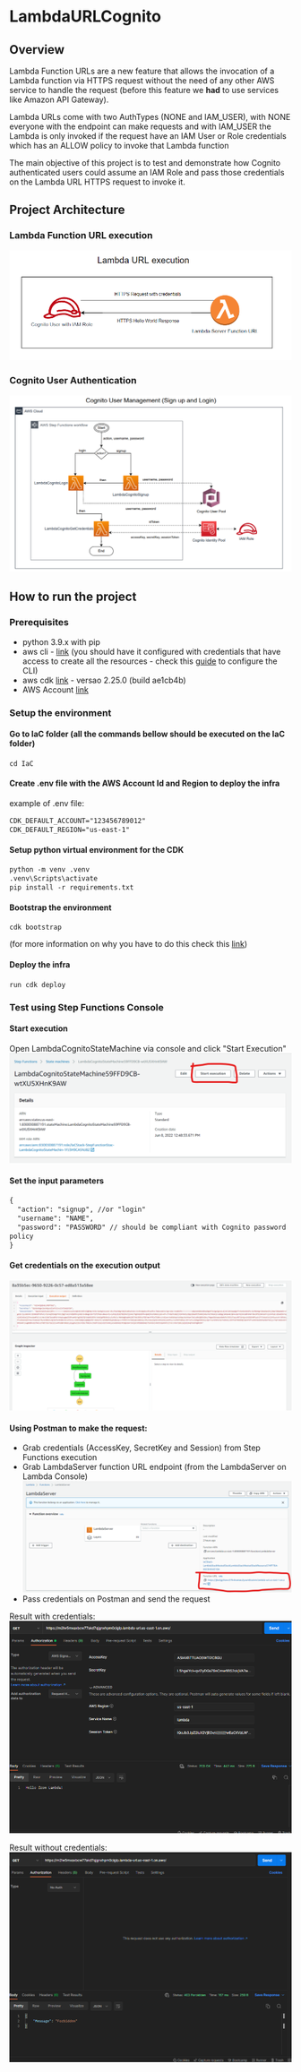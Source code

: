 # LambdaURLCognito

## Overview
Lambda Function URLs are a new feature that allows the invocation of a Lambda function
via HTTPS request without the need of any other AWS service to handle the request (before this feature we **had** to use services like Amazon API Gateway).

Lambda URLs come with two AuthTypes (NONE and IAM_USER), with NONE everyone with the endpoint can make requests and 
with IAM_USER the Lambda is only invoked if the request have an IAM User or Role 
credentials which has an ALLOW policy to invoke
that Lambda function


The main objective of this project is to test and demonstrate how Cognito authenticated 
users could assume an IAM Role and pass those credentials on the Lambda URL HTTPS request to invoke it.

## Project Architecture

### Lambda Function URL execution
![img_1.png](docs_assets/lambda_url_diagram.png)


### Cognito User Authentication
![img.png](docs_assets/cognito_user_management_diagram.png)


## How to run the project

### Prerequisites
- python 3.9.x with pip
- aws cli - [link](https://aws.amazon.com/cli/) (you should have it configured with credentials that have access to create all the resources - check this [guide](https://docs.aws.amazon.com/cli/latest/userguide/cli-chap-configure.html) to configure the CLI)
- aws cdk [link](https://docs.aws.amazon.com/cdk/v2/guide/home.html) - versao 2.25.0 (build ae1cb4b)
- AWS Account [link](https://aws.amazon.com/)



### Setup the environment
#### Go to IaC folder (all the commands bellow should be executed on the IaC folder)
```shell
cd IaC
```

#### Create .env file with the AWS Account Id and Region to deploy the infra
example of .env file:

```dotenv
CDK_DEFAULT_ACCOUNT="123456789012"
CDK_DEFAULT_REGION="us-east-1"
```

#### Setup python virtual environment for the CDK
```shell
python -m venv .venv
.venv\Scripts\activate
pip install -r requirements.txt
```

#### Bootstrap the environment 
```shell
cdk bootstrap
```
(for more information on why you have to do this check this [link](https://docs.aws.amazon.com/cdk/v2/guide/bootstrapping.html))


#### Deploy the infra
```shell
run cdk deploy
```


### Test using Step Functions Console

#### Start execution
Open LambdaCognitoStateMachine via console and click "Start Execution"
![img_1.png](docs_assets/step_functions_state_machine.png)

#### Set the input parameters
```json5
{
  "action": "signup", //or "login"
  "username": "NAME",
  "password": "PASSWORD" // should be compliant with Cognito password policy
}
```

#### Get credentials on the execution output
![img.png](docs_assets/step_functions_output.png)


#### Using Postman to make the request:
- Grab credentials (AccessKey, SecretKey and Session) from Step Functions execution
- Grab LambdaServer function URL endpoint (from the LambdaServer on Lambda Console)
![img.png](docs_assets/lambda_function_url.png)
- Pass credentials on Postman and send the request

Result with credentials:
![img.png](docs_assets/postman_success.png)

Result without credentials:
![img_1.png](docs_assets/postman_fail.png)